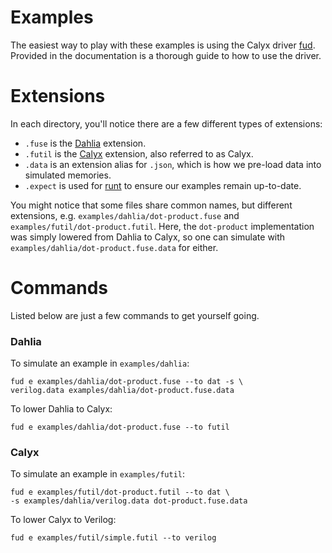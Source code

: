 # Examples
The easiest way to play with these examples is using the Calyx driver
[fud](https://capra.cs.cornell.edu/docs/calyx/tools/fud.html). Provided in the documentation
is a thorough guide to how to use the driver.

# Extensions
In each directory, you'll notice there are a few different types of extensions:
 - `.fuse` is the [Dahlia](https://capra.cs.cornell.edu/fuse/docs/overview/) extension.
 - `.futil` is the [Calyx](https://capra.cs.cornell.edu/docs/calyx/intro.html) extension, also referred to as Calyx.
 - `.data` is an extension alias for `.json`, which is how we pre-load data into simulated memories.
 - `.expect` is used for [runt](https://capra.cs.cornell.edu/docs/calyx/tools/runt.html) to ensure
 our examples remain up-to-date.

 You might notice that some files share common names, but different extensions, e.g.
 `examples/dahlia/dot-product.fuse` and `examples/futil/dot-product.futil`. Here, the `dot-product`
 implementation was simply lowered from Dahlia to Calyx,
 so one can simulate with `examples/dahlia/dot-product.fuse.data` for either.

# Commands
Listed below are just a few commands to get yourself going.

### Dahlia
To simulate an example in `examples/dahlia`:
```
fud e examples/dahlia/dot-product.fuse --to dat -s \
verilog.data examples/dahlia/dot-product.fuse.data
```

To lower Dahlia to Calyx:
```
fud e examples/dahlia/dot-product.fuse --to futil
```

### Calyx
To simulate an example in `examples/futil`:
```
fud e examples/futil/dot-product.futil --to dat \
-s examples/dahlia/verilog.data dot-product.fuse.data
```

To lower Calyx to Verilog:
```
fud e examples/futil/simple.futil --to verilog
```

